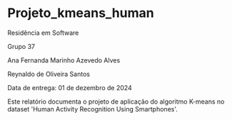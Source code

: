 # Projeto_kmeans_human
Residência em Software

Grupo 37

Ana Fernanda Marinho Azevedo Alves

Reynaldo de Oliveira Santos

Data de entrega: 01 de dezembro de 2024

Este relatório documenta o projeto de aplicação do algoritmo K-means no dataset 'Human Activity Recognition Using Smartphones'. 

